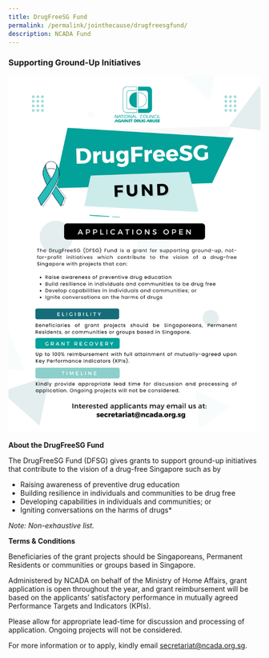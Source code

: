 ```yaml
---
title: DrugFreeSG Fund
permalink: /permalink/jointhecause/drugfreesgfund/
description: NCADA Fund
---
```

### Supporting Ground-Up Initiatives

![](/images/DFSG%20E-Poster%20(2022).png)

**About the DrugFreeSG Fund**
	
The DrugFreeSG Fund (DFSG) gives grants to support ground-up initiatives that contribute to the vision of a drug-free Singapore such as by
	
* Raising awareness of preventive drug education
* Building resilience in individuals and communities to be drug free
* Developing capabilities in individuals and communities; or
* Igniting conversations on the harms of drugs* 
	
*Note: Non-exhaustive list.*

**Terms & Conditions**	

Beneficiaries of the grant projects should be Singaporeans, Permanent Residents or communities or groups based in Singapore. 

Administered by NCADA on behalf of the Ministry of Home Affairs, grant application is open throughout the year, and grant reimbursement will be based on the applicants’ satisfactory performance in mutually agreed Performance Targets and Indicators (KPIs). 
	
Please allow for appropriate lead-time for discussion and processing of application. Ongoing projects will not be considered.
	
For more information or to apply, kindly email secretariat@ncada.org.sg.